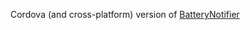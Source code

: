 ﻿Cordova (and cross-platform) version of [BatteryNotifier](https://github.com/kraxarn/BatteryNotifier)